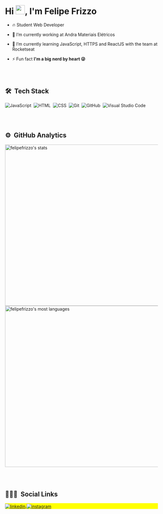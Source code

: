 
<h1 align="left">Hi <img src="https://raw.githubusercontent.com/kaueMarques/kaueMarques/master/hi.gif" width="30px">, I'm Felipe Frizzo</h1>

- 🔥 Student Web Developer 

- 🔭 I’m currently working at Andra Materiais Elétricos

- 🌱 I’m currently learning JavaScript, HTTPS and ReactJS with the team at Rocketseat

<!-- 👨‍💻 All of my projects are available at [maykbrito.dev](https://maykbrito.dev) -->

- ⚡ Fun fact **I'm a big nerd by heart 😜**

<br><br>

## 🛠 &nbsp;Tech Stack

![JavaScript](https://img.shields.io/badge/-JavaScript-05122A?style=flat&logo=javascript)&nbsp;
![HTML](https://img.shields.io/badge/-HTML-05122A?style=flat&logo=HTML5)&nbsp;
![CSS](https://img.shields.io/badge/-CSS-05122A?style=flat&logo=CSS3&logoColor=1572B6)&nbsp;
![Git](https://img.shields.io/badge/-Git-05122A?style=flat&logo=git)&nbsp;
![GitHub](https://img.shields.io/badge/-GitHub-05122A?style=flat&logo=github)&nbsp;
![Visual Studio Code](https://img.shields.io/badge/-Visual%20Studio%20Code-05122A?style=flat&logo=visual-studio-code&logoColor=007ACC)&nbsp;

<br><br>

## ⚙️ &nbsp;GitHub Analytics

<p align="left">
<img width="530em" src="https://github-readme-stats.vercel.app/api?username=felipefrizzovg&show_icons=true&theme=vision-friendly-dark" alt="felipefrizzo's stats"/>
<img width="530em" src="https://github-readme-stats.vercel.app/api/top-langs/?username=felipefrizzovg&layout=compact&theme=vision-friendly-dark" alt="felipefrizzo's most languages"/>
</p>

<br><br>

## 👨🏽‍🦲 &nbsp;Social Links

<p align="left" style="background:yellow">
<a href="https://linkedin.com/in/felipefrizzovg" target="_blank">
  <img align="center" src="https://img.shields.io/badge/-felipefrizzovg-05122A?style=flat&logo=linkedin" alt="linkedin"/>
</a>
<a href="https://instagram.com/felipefrizzovg" target="_blank">
 <img align="center" src="https://img.shields.io/badge/-felipefrizzovg-05122A?style=flat&logo=instagram" alt="instagram"/>
</a>
</p>

